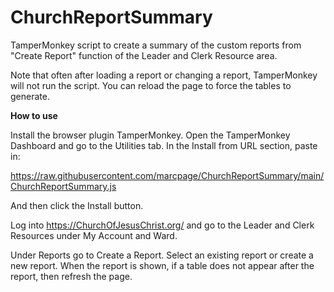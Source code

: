 # ChurchReportSummary
TamperMonkey script to create a summary of the custom reports from "Create Report" function of the Leader and Clerk Resource area.

Note that often after loading a report or changing a report, TamperMonkey will not run the script. You can reload the page to force the tables to generate.

**How to use**

Install the browser plugin TamperMonkey. Open the TamperMonkey Dashboard and go to the Utilities tab. In the Install from URL section, paste in:

https://raw.githubusercontent.com/marcpage/ChurchReportSummary/main/ChurchReportSummary.js

And then click the Install button.

Log into https://ChurchOfJesusChrist.org/ and go to the Leader and Clerk Resources under My Account and Ward.

Under Reports go to Create a Report. Select an existing report or create a new report. When the report is shown, if a table does not appear after the report, then refresh the page.



